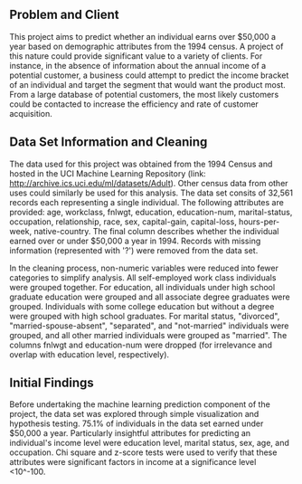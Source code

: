 ## Problem and Client

This project aims to predict whether an individual earns over $50,000 a year based on demographic attributes from the 1994 census. A project of this nature could provide significant value to a variety of clients. For instance, in the absence of information about the annual income of a potential customer, a business could attempt to predict the income bracket of an individual and target the segment that would want the product most. From a large database of potential customers, the most likely customers could be contacted to increase the efficiency and rate of customer acquisition. 

## Data Set Information and Cleaning

The data used for this project was obtained from the 1994 Census and hosted in the UCI Machine Learning Repository (link: http://archive.ics.uci.edu/ml/datasets/Adult). Other census data from other uses could similarly be used for this analysis. The data set consits of 32,561 records each representing a single individual. The following attributes are provided: age, workclass, fnlwgt, education, education-num, marital-status, occupation, relationship, race, sex, capital-gain, capital-loss, hours-per-week, native-country. The final column describes whether the individual earned over or under $50,000 a year in 1994. Records with missing information (represented with '?') were removed from the data set. 

In the cleaning process, non-numeric variables were reduced into fewer categories to simplify analysis. All self-employed work class individuals were grouped together. For education, all individuals under high school graduate education were grouped and all associate degree graduates were grouped. Individuals with some college education but without a degree were grouped with high school graduates. For marital status, "divorced", "married-spouse-absent", "separated", and "not-married" individuals were grouped, and all other married individuals were grouped as "married". The columns fnlwgt and education-num were dropped (for irrelevance and overlap with education level, respectively).

## Initial Findings

Before undertaking the machine learning prediction component of the project, the data set was explored through simple visualization and  hypothesis testing. 75.1% of individuals in the data set earned under $50,000 a year. Particularly insightful attributes for predicting an individual's income level were education level, marital status, sex, age, and occupation. Chi square and z-score tests were used to verify that these attributes were significant factors in income at a significance level <10^-100. 
